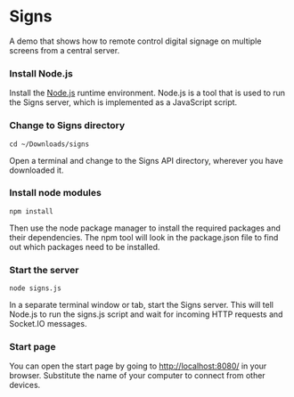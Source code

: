 # Signs

A demo that shows how to remote control digital signage on multiple screens from a central server.

### Install Node.js

Install the [Node.js](https://nodejs.org/download) runtime environment. Node.js is a tool that is used to run the Signs server, which is implemented as a JavaScript script. 

### Change to Signs directory

```all
cd ~/Downloads/signs
```
Open a terminal and change to the Signs API directory, wherever you have downloaded it.

### Install node modules

```all
npm install
```
Then use the node package manager to install the required packages and their dependencies. The npm tool will look in the package.json file to find out which packages need to be installed.

### Start the server

```all
node signs.js
```
In a separate terminal window or tab, start the Signs server. This will tell Node.js to run the signs.js script and wait for incoming HTTP requests and Socket.IO messages.

### Start page

You can open the start page by going to [http://localhost:8080/](http://localhost:8080/) in your browser. Substitute the name of your computer to connect from other devices. 


